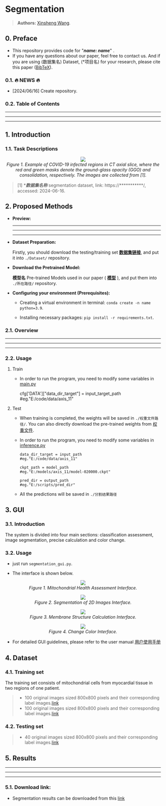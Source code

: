 # Segmentation 

> **Authors:**
> [Xinsheng Wang](https://).

## 0. Preface

- This repository provides code for "_**name: name**_" .
- If you have any questions about our paper, feel free to contact us. And if you are using (数据集名) Dataset, 
(*项目名) for your research, please cite this paper ([BibTeX](#8-citation)).

### 0.1. :fire: NEWS :fire:
- [2024/06/16] Create repository.
  
### 0.2. Table of Contents

*********
*********
*********

## 1. Introduction

### 1.1. Task Descriptions

<p align="center">
    <img src="http://dpfan.net/wp-content/uploads/COVID19-Infection-1.png"/> <br />
    <em> 
    Figure 1. Example of COVID-19 infected regions in CT axial slice, where the red and green masks denote the 
    ground-glass opacity (GGO) and consolidation, respectively. The images are collected from [1].
    </em>
</p>

> [1] ****数据集名称*** segmentation dataset, link: https://***********/, accessed: 2024-06-16.

## 2. Proposed Methods

- **Preview:**
  
  *********
  *********
  *********

- **Dataset Preparation:**

    Firstly, you should download the testing/training set  [**数据集链接**](**路径**), 
    and put it into `./Dataset/` repository.
  
- **Download the Pretrained Model:**
  
    **模型名** Pre-trained Models used in our paper (
    [**模型**](**路径**)
    ), 
    and put them into `./所在路径/` repository.

- **Configuring your environment (Prerequisites):**
    
    + Creating a virtual environment in terminal: `conda create -n name python=3.9`.
    
    + Installing necessary packages: `pip install -r requirements.txt`.

### 2.1. Overview

*********
*********
*********

### 2.2. Usage

1. Train

    - In order to run the program, you need to modify some variables in [main.py](https://scripts/main.py "main.py")
    
      cfg['DATA']["data_dir_target"] = input_target_path       #eg."E:/code/data/axis_11"
  
2. Test
    
    - When training is completed, the weights will be saved in `./权重文件路径/`. 
    You can also directly download the pre-trained weights from [权重文件](https://).

    - In order to run the program, you need to modify some variables in [inference.py](https://scripts/inference.py "inference.py")

          data_dir_target = input_path 		                        #eg."E:/code/data/axis_11"     
    
          ckpt_path = model_path 		                                #eg."E:/models/axis_11/model-020000.ckpt"
    
          pred_dir = output_path		                                #eg."E:/scripts/pred_dir"
    
    - All the predictions will be saved in `./分割结果路径`
   
  ## 3. GUI
  
  ### 3.1. Introduction

  The system is divided into four main sections: classification assessment, image segmentation, precise calculation and color change. 

  ### 3.2. Usage

- just run `segmentation_gui.py`.

- The interface is shown below.
  
<p align="center">
    <img src="Classify.png"/> <br />
    <em> 
    Figure 1. Mitochondrial Health Assessment Interface.
    </em>
</p>

<p align="center">
    <img src="Segmentation.png"/> <br />
    <em> 
    Figure 2. Segmentation of 2D Images Interface.
    </em>
</p>

<p align="center">
    <img src="Calculation.png"/> <br />
    <em> 
    Figure 3. Membrane Structure Calculation Interface.
    </em>
</p>

<p align="center">
    <img src="Color.png"/> <br />
    <em> 
    Figure 4. Change Color Interface.
    </em>
</p>

- For detailed GUI guidelines, please refer to the user manual [用户使用手册](https://scripts/inference.py "inference.py")

## 4. Dataset

### 4.1. Training set

The training set consists of mitochondrial cells from myocardial tissue in two regions of one patient.

> - 100 original images sized 800x800 pixels and their corresponding label images.[link](https://)
> - 100 original images sized 800x800 pixels and their corresponding label images.[link](https://)

### 4.2. Testing set

> - 40 original images sized 800x800 pixels and their corresponding label images.[link](https://)

## 5. Results

*********
*********
*********

### 5.1. Download link:

- Segmentation results can be downloaded from this [link](https://)




  
  
  



